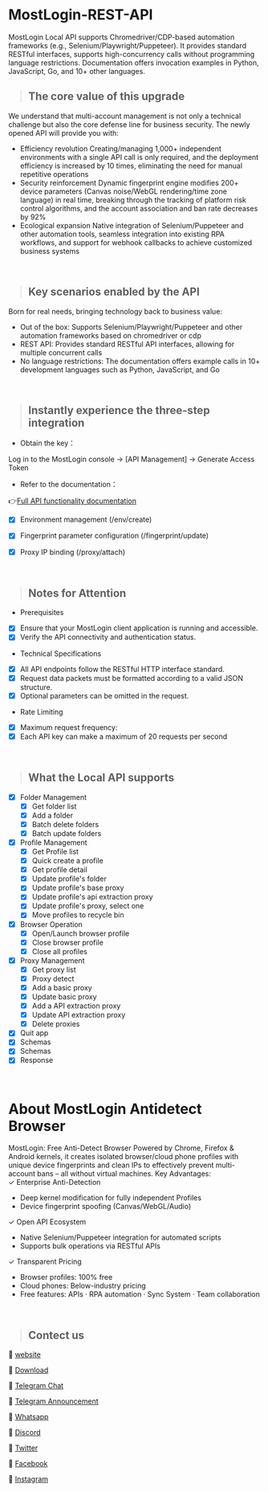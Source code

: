 # MostLogin-REST-API
MostLogin Local API supports Chromedriver/CDP-based automation frameworks (e.g., Selenium/Playwright/Puppeteer). It provides standard RESTful interfaces, supports high-concurrency calls without programming language restrictions. Documentation offers invocation examples in Python, JavaScript, Go, and 10+ other languages.
<br />
> ## The core value of this upgrade
We understand that multi-account management is not only a technical challenge but also the core defense line for business security. The newly opened API will provide you with:
- Efficiency revolution
Creating/managing 1,000+ independent environments with a single API call is only required, and the deployment efficiency is increased by 10 times, eliminating the need for manual repetitive operations
- Security reinforcement
Dynamic fingerprint engine modifies 200+ device parameters (Canvas noise/WebGL rendering/time zone language) in real time, breaking through the tracking of platform risk control algorithms, and the account association and ban rate decreases by 92%
- Ecological expansion
Native integration of Selenium/Puppeteer and other automation tools, seamless integration into existing RPA workflows, and support for webhook callbacks to achieve customized business systems
<br />

> ## Key scenarios enabled by the API
Born for real needs, bringing technology back to business value:
- Out of the box: 
Supports Selenium/Playwright/Puppeteer and other automation frameworks based on chromedriver or cdp
- REST API: 
Provides standard RESTful API interfaces, allowing for multiple concurrent calls
- No language restrictions: 
The documentation offers example calls in 10+ development languages such as Python, JavaScript, and Go
<br />

> ## Instantly experience the three-step integration
- Obtain the key： 

Log in to the MostLogin console → [API Management] → Generate Access Token
- Refer to the documentation：

👉[Full API functionality documentation](https://apidocs.mostlogin.com/)

- [x] Environment management (/env/create)

- [x] Fingerprint parameter configuration (/fingerprint/update)

- [x] Proxy IP binding (/proxy/attach)
<br />

> ## Notes for Attention
- Prerequisites
- [x] Ensure that your MostLogin client application is running and accessible.
- [x] Verify the API connectivity and authentication status. 
- Technical Specifications
- [x] All API endpoints follow the RESTful HTTP interface standard.
- [x] Request data packets must be formatted according to a valid JSON structure.
- [x]  Optional parameters can be omitted in the request.
- Rate Limiting
- [x] Maximum request frequency:
- [x] Each API key can make a maximum of 20 requests per second
<br />

> ## What the Local API supports
- [x] Folder Management
  - [x] Get folder list
  - [x] Add a folder
  - [x] Batch delete folders
  - [x] Batch update folders
- [x] Profile Management
  - [x] Get Profile list
  - [x] Quick create a profile
  - [x] Get profile detail
  - [x] Update profile's folder
  - [x] Update profile's base proxy
  - [x] Update profile's api extraction proxy
  - [x] Update profile's proxy, select one
  - [x] Move profiles to recycle bin
- [x] Browser Operation
  - [x] Open/Launch browser profile
  - [x] Close browser profile
  - [x] Close all profiles
- [x] Proxy Management
  - [x] Get proxy list
  - [x] Proxy detect
  - [x] Add a basic proxy
  - [x] Update basic proxy
  - [x] Add a API extraction proxy
  - [x] Update API extraction proxy
  - [x] Delete proxies
- [x] Quit app
- [x] Schemas
 - [x] Schemas
 - [x] Response
<br />

# About MostLogin Antidetect Browser
MostLogin: Free Anti-Detect Browser 
 Powered by Chrome, Firefox & Android kernels, it creates  isolated browser/cloud phone profiles  with unique device fingerprints and  clean IPs  to  effectively prevent multi-account bans  – all without virtual machines.
 Key Advantages:  
✓ Enterprise Anti-Detection 
  - Deep kernel modification for fully  independent Profiles 
  - Device fingerprint spoofing (Canvas/WebGL/Audio)

✓ Open API Ecosystem 
  - Native  Selenium/Puppeteer integration  for automated scripts
  - Supports bulk operations via RESTful APIs

✓ Transparent Pricing 
  - Browser profiles:  100% free 
  - Cloud phones:  Below-industry pricing 
  - Free features: APIs · RPA automation · Sync System · Team collaboration
<br />

> ## Contect us
📩 [website](https://www.mostlogin.com/ )

📩 [Download](https://www.mostlogin.com/download)

📩 [Telegram Chat](https://t.me/mostlogin)

📩 [Telegram Announcement](https://t.me/mostlogin_com)

📩 [Whatsapp](https://chat.whatsapp.com/LnE58Kasx8WJBqsSdZbhTW)

📩 [Discord](https://discord.com/invite/eByub3HVdv)

📩 [Twitter](https://x.com/MostLoginEdge)

📩 [Facebook](https://www.facebook.com/profile.php?id=61577697072956)

📩 [Instagram](https://www.instagram.com/mostlogin_com?igsh=YWZsOHVxemltcTR4)


